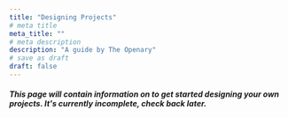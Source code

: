 ```yaml
---
title: "Designing Projects"
# meta title
meta_title: ""
# meta description
description: "A guide by The Openary"
# save as draft
draft: false
---
```


##### This page will contain information on to get started designing your own projects. It's currently incomplete, check back later.